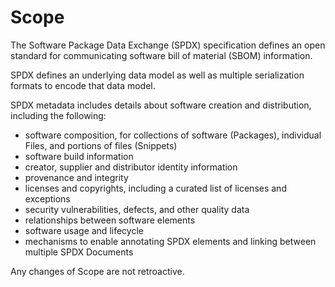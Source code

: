 # Scope

The Software Package Data Exchange (SPDX) specification defines an open standard for communicating software bill of material (SBOM) information.

SPDX defines an underlying data model as well as multiple serialization formats to encode that data model.

SPDX metadata includes details about software creation and distribution, including the following:
* software composition, for collections of software (Packages), individual Files, and portions of files (Snippets)
* software build information
* creator, supplier and distributor identity information
* provenance and integrity
* licenses and copyrights, including a curated list of licenses and exceptions
* security vulnerabilities, defects, and other quality data
* relationships between software elements
* software usage and lifecycle
* mechanisms to enable annotating SPDX elements and linking between multiple SPDX Documents

Any changes of Scope are not retroactive.
